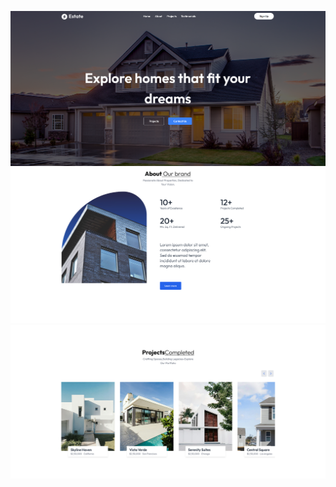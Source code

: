 ![image](https://github.com/shahrukhdev-ilm/Real-Estate-github/blob/6679ebc61b8c6fbb5eeec0b9db58d5f7f5e9d441/Screenshot%202025-08-11%20184226.png)
![image](https://github.com/shahrukhdev-ilm/Real-Estate-github/blob/8147037d3977f112d85daaf1a711744de5ade140/Screenshot%202025-08-11%20184354.png)
![image](https://github.com/shahrukhdev-ilm/Real-Estate-github/blob/9962f2af8c516a45cc9b3b7aed3ec4fbde9e52d7/Screenshot%202025-08-11%20184420.png)
